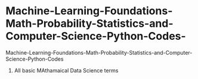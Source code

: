 # Machine-Learning-Foundations-Math-Probability-Statistics-and-Computer-Science-Python-Codes-
Machine-Learning-Foundations-Math-Probability-Statistics-and-Computer-Science-Python-Codes  

1. All basic MAthamaical Data Science terms
